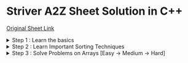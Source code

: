 # Striver A2Z Sheet Solution in C++  
[Original Sheet Link](https://takeuforward.org/strivers-a2z-dsa-course/strivers-a2z-dsa-course-sheet-2)  

<details>  
<summary>  Step 1 : Learn the basics  </summary>  
**Lec1** : Things to know in any language (C++)  
**Lec2** : Build-Up Logical Thinking  
  - [Patterns](https://github.com/nutcasecannon/Striver-A2Z-sheet/tree/main/Patterns) (22 Pattern Problems Solved)  
  - **Lec3** : Learn STL  
  - **Lec4** : Know Basic Maths  
  - **Lec5** : Learn Basic Recursion  
  - **Lec6** : Learn Basic Hashing  
</details>  

<details>  
<summary>  Step 2 : Learn Important Sorting Techniques  </summary>  
</details>  

<details> 
<summary>  Step 3 : Solve Problems on Arrays [Easy → Medium → Hard]  </summary>  
</details>  
